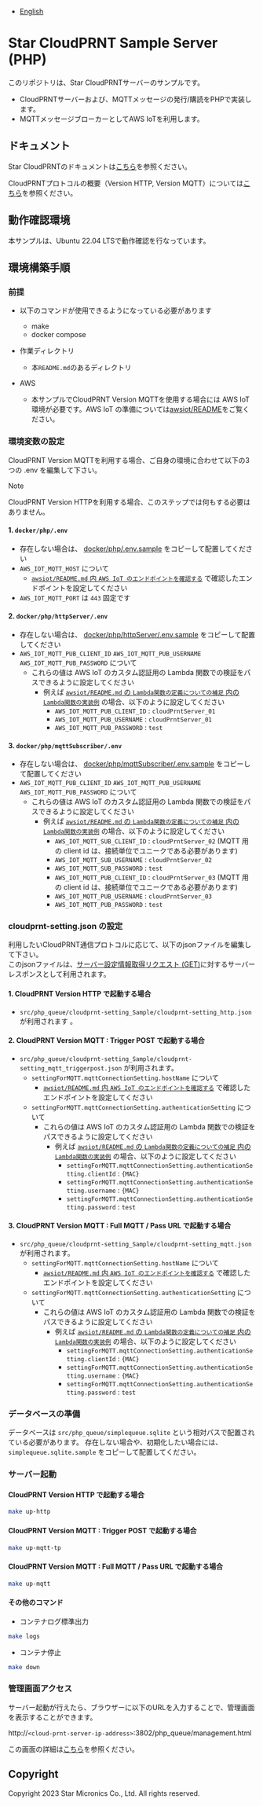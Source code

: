 - [English](README.md)

# Star CloudPRNT Sample Server (PHP)

このリポジトリは、Star CloudPRNTサーバーのサンプルです。

- CloudPRNTサーバーおよび、MQTTメッセージの発行/購読をPHPで実装します。
- MQTTメッセージブローカーとしてAWS IoTを利用します。

## ドキュメント
Star CloudPRNTのドキュメントは[こちら](https://star-m.jp/products/s_print/sdk/StarCloudPRNT/manual/ja/index.html)を参照ください。

CloudPRNTプロトコルの概要（Version HTTP, Version MQTT）については[こちら](https://star-m.jp/products/s_print/sdk/StarCloudPRNT/manual/ja/protocol-guide.html)を参照ください。

## 動作確認環境
本サンプルは、Ubuntu 22.04 LTSで動作確認を行なっています。

## 環境構築手順

### 前提

- 以下のコマンドが使用できるようになっている必要があります
  - make
  - docker compose

- 作業ディレクトリ
  - 本`README.md`のあるディレクトリ

- AWS
  - 本サンプルでCloudPRNT Version MQTTを使用する場合には AWS IoT 環境が必要です。AWS IoT の準備については[awsiot/README](awsiot/README_JP.md)をご覧ください。

### 環境変数の設定

CloudPRNT Version MQTTを利用する場合、ご自身の環境に合わせて以下の3つの .env を編集して下さい。

> [!NOTE]
> CloudPRNT Version HTTPを利用する場合、このステップでは何もする必要はありません。


#### 1. `docker/php/.env`
  - 存在しない場合は、 [docker/php/.env.sample](docker/php/.env.sample) をコピーして配置してください
  - `AWS_IOT_MQTT_HOST` について
    - [`awsiot/README.md` 内 `AWS IoT のエンドポイントを確認する`](awsiot/README_JP.md#1-aws-iot-のエンドポイントを確認する) で確認したエンドポイントを設定してください
  - `AWS_IOT_MQTT_PORT` は `443` 固定です

#### 2. `docker/php/httpServer/.env`
  - 存在しない場合は、 [docker/php/httpServer/.env.sample](docker/php/httpServer/.env.sample) をコピーして配置してください
  - `AWS_IOT_MQTT_PUB_CLIENT_ID` `AWS_IOT_MQTT_PUB_USERNAME` `AWS_IOT_MQTT_PUB_PASSWORD` について
    - これらの値は AWS IoT のカスタム認証用の Lambda 関数での検証をパスできるように設定してください
      - 例えば [`awsiot/README.md` の `Lambda関数の定義についての補足` 内の `Lambda関数の実装例`](awsiot/example/awscli/lambda/iot_authorizer/index.mjs) の場合、以下のように設定してください
        - `AWS_IOT_MQTT_PUB_CLIENT_ID` : `cloudPrntServer_01`
        - `AWS_IOT_MQTT_PUB_USERNAME`  : `cloudPrntServer_01`
        - `AWS_IOT_MQTT_PUB_PASSWORD`  : `test`

#### 3. `docker/php/mqttSubscriber/.env`
  - 存在しない場合は、 [docker/php/mqttSubscriber/.env.sample](docker/php/mqttSubscriber/.env.sample) をコピーして配置してください
  - `AWS_IOT_MQTT_PUB_CLIENT_ID` `AWS_IOT_MQTT_PUB_USERNAME` `AWS_IOT_MQTT_PUB_PASSWORD` について
    - これらの値は AWS IoT のカスタム認証用の Lambda 関数での検証をパスできるように設定してください
      - 例えば [`awsiot/README.md` の `Lambda関数の定義についての補足` 内の `Lambda関数の実装例`](awsiot/example/awscli/lambda/iot_authorizer/index.mjs) の場合、以下のように設定してください
        - `AWS_IOT_MQTT_SUB_CLIENT_ID` : `cloudPrntServer_02` (MQTT 用の client id は、接続単位でユニークである必要があります)
        - `AWS_IOT_MQTT_SUB_USERNAME`  : `cloudPrntServer_02`
        - `AWS_IOT_MQTT_SUB_PASSWORD`  : `test`
        - `AWS_IOT_MQTT_PUB_CLIENT_ID` : `cloudPrntServer_03` (MQTT 用の client id は、接続単位でユニークである必要があります)
        - `AWS_IOT_MQTT_PUB_USERNAME`  : `cloudPrntServer_03`
        - `AWS_IOT_MQTT_PUB_PASSWORD`  : `test`

### cloudprnt-setting.json の設定

利用したいCloudPRNT通信プロトコルに応じて、以下のjsonファイルを編集して下さい。  
このjsonファイルは、[サーバー設定情報取得リクエスト (GET)](https://star-m.jp/products/s_print/sdk/StarCloudPRNT/manual/ja/protocol-reference/http-method-reference/server-info-get/index.html)に対するサーバーレスポンスとして利用されます。

#### 1. CloudPRNT Version HTTP で起動する場合
  - `src/php_queue/cloudprnt-setting_Sample/cloudprnt-setting_http.json` が利用されます
  。
#### 2. CloudPRNT Version MQTT : Trigger POST で起動する場合
  - `src/php_queue/cloudprnt-setting_Sample/cloudprnt-setting_mqtt_triggerpost.json` が利用されます。
    - `settingForMQTT.mqttConnectionSetting.hostName` について
      - [`awsiot/README.md` 内 `AWS IoT のエンドポイントを確認する`](awsiot/README_JP.md#1-aws-iot-のエンドポイントを確認する) で確認したエンドポイントを設定してください
    - `settingForMQTT.mqttConnectionSetting.authenticationSetting` について
      - これらの値は AWS IoT のカスタム認証用の Lambda 関数での検証をパスできるように設定してください
        - 例えば [`awsiot/README.md` の `Lambda関数の定義についての補足` 内の `Lambda関数の実装例`](awsiot/example/awscli/lambda/iot_authorizer/index.mjs) の場合、以下のように設定してください
          - `settingForMQTT.mqttConnectionSetting.authenticationSetting.clientId` : `{MAC}`
          - `settingForMQTT.mqttConnectionSetting.authenticationSetting.username` : `{MAC}`
          - `settingForMQTT.mqttConnectionSetting.authenticationSetting.password` : `test`

#### 3. CloudPRNT Version MQTT : Full MQTT / Pass URL で起動する場合
  - `src/php_queue/cloudprnt-setting_Sample/cloudprnt-setting_mqtt.json` が利用されます。
    - `settingForMQTT.mqttConnectionSetting.hostName` について
      - [`awsiot/README.md` 内 `AWS IoT のエンドポイントを確認する`](awsiot/README_JP.md#1-aws-iot-のエンドポイントを確認する) で確認したエンドポイントを設定してください
    - `settingForMQTT.mqttConnectionSetting.authenticationSetting` について
      - これらの値は AWS IoT のカスタム認証用の Lambda 関数での検証をパスできるように設定してください
        - 例えば [`awsiot/README.md` の `Lambda関数の定義についての補足` 内の `Lambda関数の実装例`](awsiot/example/awscli/lambda/iot_authorizer/index.mjs) の場合、以下のように設定してください
          - `settingForMQTT.mqttConnectionSetting.authenticationSetting.clientId` : `{MAC}`
          - `settingForMQTT.mqttConnectionSetting.authenticationSetting.username` : `{MAC}`
          - `settingForMQTT.mqttConnectionSetting.authenticationSetting.password` : `test`

### データベースの準備

データベースは `src/php_queue/simplequeue.sqlite` という相対パスで配置されている必要があります。
存在しない場合や、初期化したい場合には、 `simplequeue.sqlite.sample` をコピーして配置してください。

### サーバー起動

#### CloudPRNT Version HTTP で起動する場合

```bash
make up-http
```

#### CloudPRNT Version MQTT : Trigger POST で起動する場合

```bash
make up-mqtt-tp
```

#### CloudPRNT Version MQTT : Full MQTT / Pass URL で起動する場合

```bash
make up-mqtt
```

#### その他のコマンド

- コンテナログ標準出力

```bash
make logs
```

- コンテナ停止

```bash
make down
```

### 管理画面アクセス
サーバー起動が行えたら、ブラウザーに以下のURLを入力することで、管理画面を表示することができます。  

http://`<cloud-prnt-server-ip-address>`:3802/php_queue/management.html

この画面の詳細は[こちら](https://star-m.jp/products/s_print/sdk/StarCloudPRNT/manual/ja/test.html)を参照ください。


## Copyright

Copyright 2023 Star Micronics Co., Ltd. All rights reserved.
